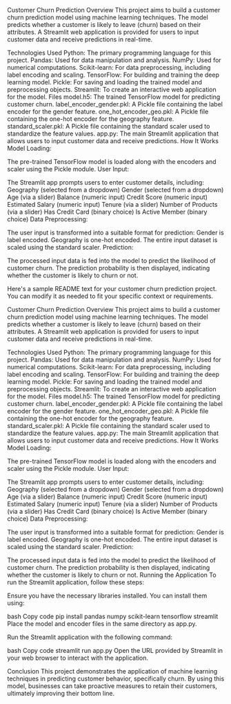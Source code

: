 Customer Churn Prediction
Overview
This project aims to build a customer churn prediction model using machine learning techniques. The model predicts whether a customer is likely to leave (churn) based on their attributes. A Streamlit web application is provided for users to input customer data and receive predictions in real-time.

Technologies Used
Python: The primary programming language for this project.
Pandas: Used for data manipulation and analysis.
NumPy: Used for numerical computations.
Scikit-learn: For data preprocessing, including label encoding and scaling.
TensorFlow: For building and training the deep learning model.
Pickle: For saving and loading the trained model and preprocessing objects.
Streamlit: To create an interactive web application for the model.
Files
model.h5: The trained TensorFlow model for predicting customer churn.
label_encoder_gender.pkl: A Pickle file containing the label encoder for the gender feature.
one_hot_encoder_geo.pkl: A Pickle file containing the one-hot encoder for the geography feature.
standard_scaler.pkl: A Pickle file containing the standard scaler used to standardize the feature values.
app.py: The main Streamlit application that allows users to input customer data and receive predictions.
How It Works
Model Loading:

The pre-trained TensorFlow model is loaded along with the encoders and scaler using the Pickle module.
User Input:

The Streamlit app prompts users to enter customer details, including:
Geography (selected from a dropdown)
Gender (selected from a dropdown)
Age (via a slider)
Balance (numeric input)
Credit Score (numeric input)
Estimated Salary (numeric input)
Tenure (via a slider)
Number of Products (via a slider)
Has Credit Card (binary choice)
Is Active Member (binary choice)
Data Preprocessing:

The user input is transformed into a suitable format for prediction:
Gender is label encoded.
Geography is one-hot encoded.
The entire input dataset is scaled using the standard scaler.
Prediction:

The processed input data is fed into the model to predict the likelihood of customer churn.
The prediction probability is then displayed, indicating whether the customer is likely to churn or not.


Here's a sample README text for your customer churn prediction project. You can modify it as needed to fit your specific context or requirements.

Customer Churn Prediction
Overview
This project aims to build a customer churn prediction model using machine learning techniques. The model predicts whether a customer is likely to leave (churn) based on their attributes. A Streamlit web application is provided for users to input customer data and receive predictions in real-time.

Technologies Used
Python: The primary programming language for this project.
Pandas: Used for data manipulation and analysis.
NumPy: Used for numerical computations.
Scikit-learn: For data preprocessing, including label encoding and scaling.
TensorFlow: For building and training the deep learning model.
Pickle: For saving and loading the trained model and preprocessing objects.
Streamlit: To create an interactive web application for the model.
Files
model.h5: The trained TensorFlow model for predicting customer churn.
label_encoder_gender.pkl: A Pickle file containing the label encoder for the gender feature.
one_hot_encoder_geo.pkl: A Pickle file containing the one-hot encoder for the geography feature.
standard_scaler.pkl: A Pickle file containing the standard scaler used to standardize the feature values.
app.py: The main Streamlit application that allows users to input customer data and receive predictions.
How It Works
Model Loading:

The pre-trained TensorFlow model is loaded along with the encoders and scaler using the Pickle module.
User Input:

The Streamlit app prompts users to enter customer details, including:
Geography (selected from a dropdown)
Gender (selected from a dropdown)
Age (via a slider)
Balance (numeric input)
Credit Score (numeric input)
Estimated Salary (numeric input)
Tenure (via a slider)
Number of Products (via a slider)
Has Credit Card (binary choice)
Is Active Member (binary choice)
Data Preprocessing:

The user input is transformed into a suitable format for prediction:
Gender is label encoded.
Geography is one-hot encoded.
The entire input dataset is scaled using the standard scaler.
Prediction:

The processed input data is fed into the model to predict the likelihood of customer churn.
The prediction probability is then displayed, indicating whether the customer is likely to churn or not.
Running the Application
To run the Streamlit application, follow these steps:

Ensure you have the necessary libraries installed. You can install them using:

bash
Copy code
pip install pandas numpy scikit-learn tensorflow streamlit
Place the model and encoder files in the same directory as app.py.

Run the Streamlit application with the following command:

bash
Copy code
streamlit run app.py
Open the URL provided by Streamlit in your web browser to interact with the application.

Conclusion
This project demonstrates the application of machine learning techniques in predicting customer behavior, specifically churn. By using this model, businesses can take proactive measures to retain their customers, ultimately improving their bottom line.
